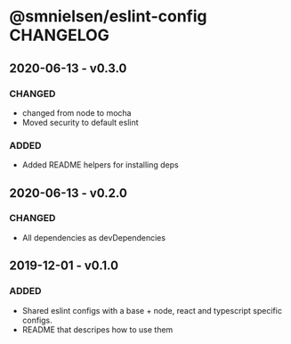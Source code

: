 # @smnielsen/eslint-config CHANGELOG

## 2020-06-13 - v0.3.0

### CHANGED

- changed from node to mocha
- Moved security to default eslint

### ADDED

- Added README helpers for installing deps

## 2020-06-13 - v0.2.0

### CHANGED

- All dependencies as devDependencies

## 2019-12-01 - v0.1.0

### ADDED

- Shared eslint configs with a base + node, react and typescript specific configs.
- README that descripes how to use them
